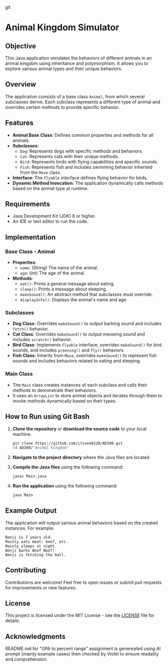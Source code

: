 git
# Animal Kingdom Simulator

## Objective
This Java application simulates the behaviors of different animals in an animal kingdom using inheritance and polymorphism. It allows you to explore various animal types and their unique behaviors.

## Overview
The application consists of a base class `Animal`, from which several subclasses derive. Each subclass represents a different type of animal and overrides certain methods to provide specific behavior.

## Features
- **Animal Base Class**: Defines common properties and methods for all animals.
- **Subclasses**: 
  - `Dog`: Represents dogs with specific methods and behaviors.
  - `Cat`: Represents cats with their unique methods.
  - `Bird`: Represents birds with flying capabilities and specific sounds.
  - `Fish`: Represents fish and includes swimming behavior inherited from the `Move` class.
- **Interface**: The `Flyable` interface defines flying behavior for birds.
- **Dynamic Method Invocation**: The application dynamically calls methods based on the animal type at runtime.

## Requirements
- Java Development Kit (JDK) 8 or higher.
- An IDE or text editor to run the code.

## Implementation
### Base Class - Animal
- **Properties**: 
  - `name`: (String) The name of the animal.
  - `age`: (int) The age of the animal.
- **Methods**:
  - `eat()`: Prints a general message about eating.
  - `sleep()`: Prints a message about sleeping.
  - `makeSound()`: An abstract method that subclasses must override.
  - `displayInfo()`: Displays the animal's name and age.

### Subclasses
- **Dog Class**: Overrides `makeSound()` to output barking sound and includes `fetch()` behavior.
- **Cat Class**: Overrides `makeSound()` to output meowing sound and includes `scratch()` behavior.
- **Bird Class**: Implements `Flyable` interface, overrides `makeSound()` for bird sounds, and includes `preening()` and `fly()` behaviors.
- **Fish Class**: Inherits from `Move`, overrides `makeSound()` to represent fish sounds and includes behaviors related to eating and sleeping.

### Main Class
- The `Main` class creates instances of each subclass and calls their methods to demonstrate their behaviors.
- It uses an `ArrayList` to store animal objects and iterates through them to invoke methods dynamically based on their types.

## How to Run using Git Bash
1. **Clone the repository** or **download the source code** to your local machine.
   ```bash
   git clone https://github.com/itsvee0120/AD300.git
   cd AD300/"Animal Kingdom"
   ```

2. **Navigate to the project directory** where the Java files are located.

3. **Compile the Java files** using the following command:
   ```bash
   javac Main.java
   ```

4. **Run the application** using the following command:
   ```bash
   java Main
   ```

## Example Output
The application will output various animal behaviors based on the created instances. For example:
```
Benji is 7 years old.
Mainly eats meat: beef, etc.
Mainly sleeps at night.
Benji barks Woof Woof!
Benji is fetching the ball.
```

## Contributing
Contributions are welcome! Feel free to open issues or submit pull requests for improvements or new features.

## License
This project is licensed under the MIT License - see the [LICENSE](LICENSE) file for details.

## Acknowledgments
README.md for "GPA to percent range" assignment is genereated using AI prompt (mainly example cases) then checked by Violet to ensure readality and comprehension.



